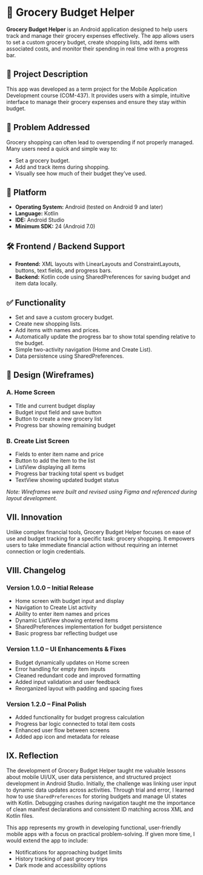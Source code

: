 # 🛒 Grocery Budget Helper

**Grocery Budget Helper** is an Android application designed to help users track and manage their grocery expenses effectively. The app allows users to set a custom grocery budget, create shopping lists, add items with associated costs, and monitor their spending in real time with a progress bar.

## 📱 Project Description

This app was developed as a term project for the Mobile Application Development course (COM-437). It provides users with a simple, intuitive interface to manage their grocery expenses and ensure they stay within budget.

## 🧩 Problem Addressed

Grocery shopping can often lead to overspending if not properly managed. Many users need a quick and simple way to:
- Set a grocery budget.
- Add and track items during shopping.
- Visually see how much of their budget they’ve used.

## 🧠 Platform

- **Operating System:** Android (tested on Android 9 and later)
- **Language:** Kotlin
- **IDE:** Android Studio
- **Minimum SDK:** 24 (Android 7.0)

## 🛠️ Frontend / Backend Support

- **Frontend:** XML layouts with LinearLayouts and ConstraintLayouts, buttons, text fields, and progress bars.
- **Backend:** Kotlin code using SharedPreferences for saving budget and item data locally.

## ✅ Functionality

- Set and save a custom grocery budget.
- Create new shopping lists.
- Add items with names and prices.
- Automatically update the progress bar to show total spending relative to the budget.
- Simple two-activity navigation (Home and Create List).
- Data persistence using SharedPreferences.

## 🎨 Design (Wireframes)

### A. Home Screen
- Title and current budget display
- Budget input field and save button
- Button to create a new grocery list
- Progress bar showing remaining budget

### B. Create List Screen
- Fields to enter item name and price
- Button to add the item to the list
- ListView displaying all items
- Progress bar tracking total spent vs budget
- TextView showing updated budget status

*Note: Wireframes were built and revised using Figma and referenced during layout development.*

## VII. Innovation
Unlike complex financial tools, Grocery Budget Helper focuses on ease of use and budget tracking for a specific task: grocery shopping. It empowers users to take immediate financial action without requiring an internet connection or login credentials.

## VIII. Changelog

### Version 1.0.0 – Initial Release
- Home screen with budget input and display
- Navigation to Create List activity
- Ability to enter item names and prices
- Dynamic ListView showing entered items
- SharedPreferences implementation for budget persistence
- Basic progress bar reflecting budget use

### Version 1.1.0 – UI Enhancements & Fixes
- Budget dynamically updates on Home screen
- Error handling for empty item inputs
- Cleaned redundant code and improved formatting
- Added input validation and user feedback
- Reorganized layout with padding and spacing fixes

### Version 1.2.0 – Final Polish
- Added functionality for budget progress calculation
- Progress bar logic connected to total item costs
- Enhanced user flow between screens
- Added app icon and metadata for release

## IX. Reflection

The development of Grocery Budget Helper taught me valuable lessons about mobile UI/UX, user data persistence, and structured project development in Android Studio. Initially, the challenge was linking user input to dynamic data updates across activities. Through trial and error, I learned how to use `SharedPreferences` for storing budgets and manage UI states with Kotlin. Debugging crashes during navigation taught me the importance of clean manifest declarations and consistent ID matching across XML and Kotlin files. 

This app represents my growth in developing functional, user-friendly mobile apps with a focus on practical problem-solving. If given more time, I would extend the app to include:
- Notifications for approaching budget limits
- History tracking of past grocery trips
- Dark mode and accessibility options

